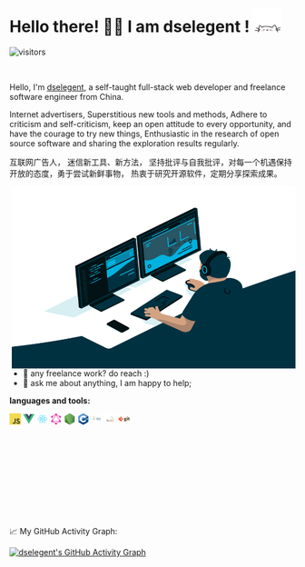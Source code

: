 

# Hello there! 👋🏻 I am dselegent ! <img src="./img/cat.gif" alt="Meaow" width="50" />

![visitors](https://visitor-badge.glitch.me/badge?page_id=dselegent.dselegent)

<br />

Hello, I'm [dselegent](https://blog.dselegent.cf), a self-taught full-stack web developer and freelance software engineer from China.

Internet advertisers,
Superstitious new tools and methods,
Adhere to criticism and self-criticism, keep an open attitude to every opportunity, and have the courage to try new things,
Enthusiastic in the research of open source software and sharing the exploration results regularly.

互联网广告人，
迷信新工具、新方法，
坚持批评与自我批评，对每一个机遇保持开放的态度，勇于尝试新鲜事物，
热衷于研究开源软件，定期分享探索成果。

<img align="right" alt="GIF" src="./img/code.gif?raw=true" width="500" height="320" />

- 💼 any freelance work? do reach :)
- 💬 ask me about anything, I am happy to help;

**languages and tools:**  

<code><img height="20" src="./img/javascript.png"></code>
<code><img height="20" src="./img/vue.png"></code>
<code><img height="20" src="./img/react.png"></code>
<code><img height="20" src="./img/graphql.png"></code>
<code><img height="20" src="./img/nodejs.png"></code>
<code><img height="20" src="./img/cpp.png"></code>
<code><img height="20" src="./img/java.png"></code>
<code><img height="20" src="./img/mysql.png"></code>
<code><img height="20" src="./img/git.png"></code>

<br/>

<br/><br/>

<br/>

<br/>

<br/>

<br/>

📈 My GitHub Activity Graph:

[![dselegent's GitHub Activity Graph](https://github-readme-activity-graph.cyclic.app/graph?username=dselegent&theme=xcode)](https://github.com/kirklin/kirklin)

